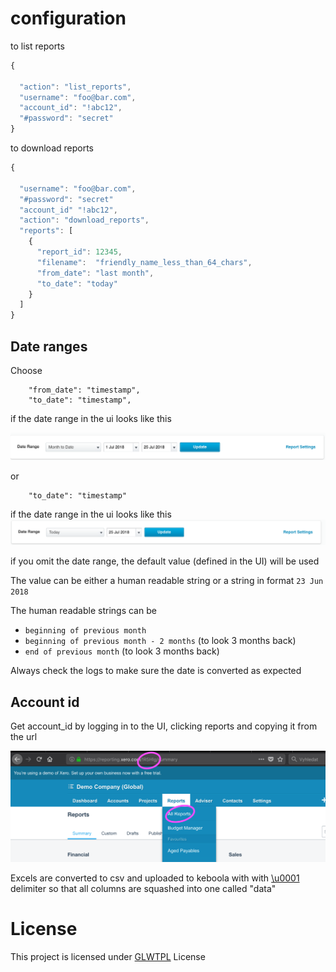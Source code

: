 # configuration 

to list reports
```javascript
{

  "action": "list_reports",
  "username": "foo@bar.com",
  "account_id": "!abc12",
  "#password": "secret"
}
```

to download reports
```javascript
{

  "username": "foo@bar.com",
  "#password": "secret"
  "account_id" "!abc12",
  "action": "download_reports",
  "reports": [
    {
      "report_id": 12345,
      "filename":  "friendly_name_less_than_64_chars",
      "from_date": "last month",
      "to_date": "today"
    }
  ]
}
```

## Date ranges
Choose 
```
    "from_date": "timestamp",
    "to_date": "timestamp",
```

if the date range in the ui looks like this

![date_range_between](./media/date_range_between.png)

or

```
    "to_date": "timestamp" 
```
if the date range in the ui looks like this
![date_range_until](./media/date_range_until.png)


if you omit the date range, the default value (defined in the UI) will be used

The value can be either a human readable string or a string in format `23 Jun 2018`

The human readable strings can be 
- `beginning of previous month`
- `beginning of previous month - 2 months` (to look 3 months back)
- `end of previous month` (to look 3 months back)

Always check the logs to make sure the date is converted as expected

## Account id
Get account_id by logging in to the UI, clicking reports and copying it from the url

![How to get account_id from xero ui](./media/xero_account_id_ui.png)

Excels are converted to csv and uploaded to keboola with with [\u0001](https://www.fileformat.info/info/unicode/char/0001/index.htm) delimiter so that all columns are squashed into one called "data"

# License
This project is licensed under [GLWTPL](https://github.com/me-shaon/GLWTPL/blob/master/LICENSE) License

